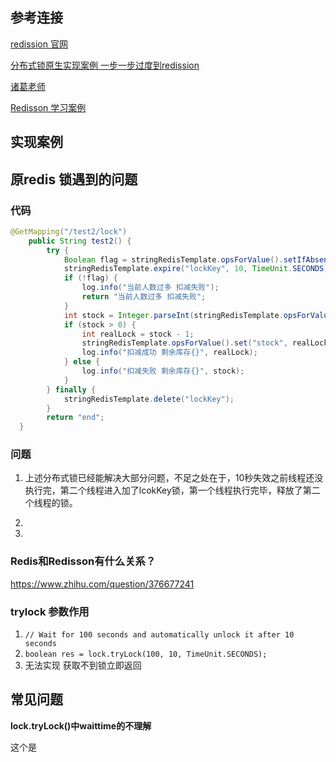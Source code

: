 ## 参考连接

[redission 官网](https://github.com/redisson/redisson/wiki/8.-%E5%88%86%E5%B8%83%E5%BC%8F%E9%94%81%E5%92%8C%E5%90%8C%E6%AD%A5%E5%99%A8) 

[分布式锁原生实现案例 一步一步过度到redission](https://www.bilibili.com/video/BV1d4411y79Y?p=2&spm_id_from=pageDriver) 

[诸葛老师](https://www.bilibili.com/video/BV1DG411H7uN?p=12&vd_source=6df4aa7b31f2694a11d8f97c71a807d8)

[Redisson 学习案例](https://github.com/redisson/redisson-examples)



## 实现案例



## 原redis 锁遇到的问题

### 代码

```java
@GetMapping("/test2/lock")
    public String test2() {
        try {
            Boolean flag = stringRedisTemplate.opsForValue().setIfAbsent("lockKey", "koala");
            stringRedisTemplate.expire("lockKey", 10, TimeUnit.SECONDS);
            if (!flag) {
                log.info("当前人数过多 扣减失败");
                return "当前人数过多 扣减失败";
            }
            int stock = Integer.parseInt(stringRedisTemplate.opsForValue().get("stock"));
            if (stock > 0) {
                int realLock = stock - 1;
                stringRedisTemplate.opsForValue().set("stock", realLock + "");
                log.info("扣减成功 剩余库存{}", realLock);
            } else {
                log.info("扣减失败 剩余库存{}", stock);
            }
        } finally {
            stringRedisTemplate.delete("lockKey");
        }
        return "end";
  }
```

### 问题

1. 上述分布式锁已经能解决大部分问题，不足之处在于，10秒失效之前线程还没执行完，第二个线程进入加了lcokKey锁，第一个线程执行完毕，释放了第二个线程的锁。

2. 

3. 

### Redis和Redisson有什么关系？

https://www.zhihu.com/question/376677241

   

### trylock 参数作用

1. `// Wait for 100 seconds and automatically unlock it after 10 seconds`
2. `boolean res = lock.tryLock(100, 10, TimeUnit.SECONDS);`
3. 无法实现  获取不到锁立即返回



## 常见问题

**lock.tryLock()中waittime的不理解**

这个是
